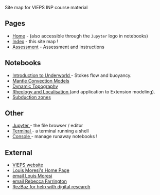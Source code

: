 
Site map for VIEPS INP course material

<!--  -->

## Pages

   * [Home](index.md) - (also accessible through the `Jupyter` logo in notebooks)
   * [Index](SiteMap.md) - this site map !
   * [Assessment](Assessment/index.md) - Assessment and instructions

## Notebooks

   * <a href="/notebooks/www/Introduction/Notebooks"> Introduction to Underworld </a> - Stokes flow and buoyancy.
   * <a href="/notebooks/www/MantleConvection/Notebooks"> Mantle Convection Models </a>
   * <a href="/notebooks/www/DynamicTopography/Notebooks"> Dynamic Topography </a>
   * <a href="/notebooks/www/Rheology/Notebooks"> Rheology and Localisation </a> (and application to Extension modeling).
   * <a href="/notebooks/www/Subduction/Notebooks"> Subduction zones </a>

## Other

   * <a href="/notebooks/Notebooks/"> Jupyter </a> - the file browser / editor
   * <a href="/terminals/1"> Terminal </a> - a terminal running a shell
   * <a href="/tree/Notebooks#running"> Console </a> - manage runaway notebooks !


## External
   * [VIEPS website](http://www.vieps.org.au)
   * [Louis Moresi's Home Page](http://www.moresi.info)
   * [email Louis Moresi](mailto:Louis.Moresi@unimelb.edu.au)
   * [email Rebecca Farrington](mailto:rebecca.farrington@unimelb.edu.au)
   * [RezBaz for help with digital research](http://melbourne.resbaz.edu.au/)

